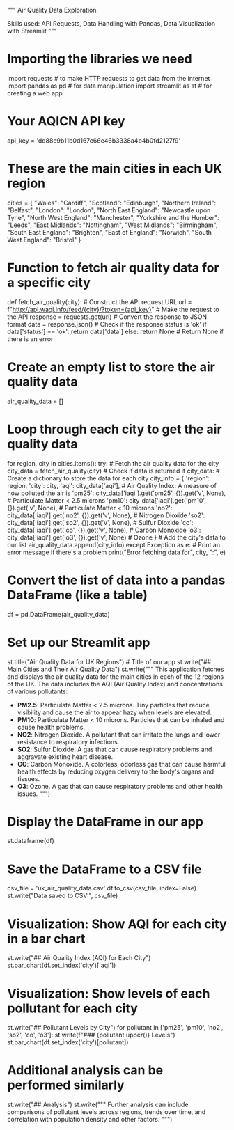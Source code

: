 """
Air Quality Data Exploration 

Skills used: API Requests, Data Handling with Pandas, Data Visualization with Streamlit
"""

# Importing the libraries we need
import requests  # to make HTTP requests to get data from the internet
import pandas as pd  # for data manipulation
import streamlit as st  # for creating a web app

# Your AQICN API key
api_key = 'dd88e9b11b0d167c66e46b3338a4b4b0fd2127f9'

# These are the main cities in each UK region
cities = {
    "Wales": "Cardiff",
    "Scotland": "Edinburgh",
    "Northern Ireland": "Belfast",
    "London": "London",
    "North East England": "Newcastle upon Tyne",
    "North West England": "Manchester",
    "Yorkshire and the Humber": "Leeds",
    "East Midlands": "Nottingham",
    "West Midlands": "Birmingham",
    "South East England": "Brighton",
    "East of England": "Norwich",
    "South West England": "Bristol"
}

# Function to fetch air quality data for a specific city
def fetch_air_quality(city):
    # Construct the API request URL
    url = f"http://api.waqi.info/feed/{city}/?token={api_key}"
    # Make the request to the API
    response = requests.get(url)
    # Convert the response to JSON format
    data = response.json()
    # Check if the response status is 'ok'
    if data['status'] == 'ok':
        return data['data']
    else:
        return None  # Return None if there is an error

# Create an empty list to store the air quality data
air_quality_data = []

# Loop through each city to get the air quality data
for region, city in cities.items():
    try:
        # Fetch the air quality data for the city
        city_data = fetch_air_quality(city)
        # Check if data is returned
        if city_data:
            # Create a dictionary to store the data for each city
            city_info = {
                'region': region,
                'city': city,
                'aqi': city_data['aqi'],  # Air Quality Index: A measure of how polluted the air is
                'pm25': city_data['iaqi'].get('pm25', {}).get('v', None),  # Particulate Matter < 2.5 microns
                'pm10': city_data['iaqi'].get('pm10', {}).get('v', None),  # Particulate Matter < 10 microns
                'no2': city_data['iaqi'].get('no2', {}).get('v', None),  # Nitrogen Dioxide
                'so2': city_data['iaqi'].get('so2', {}).get('v', None),  # Sulfur Dioxide
                'co': city_data['iaqi'].get('co', {}).get('v', None),  # Carbon Monoxide
                'o3': city_data['iaqi'].get('o3', {}).get('v', None)  # Ozone
            }
            # Add the city's data to our list
            air_quality_data.append(city_info)
    except Exception as e:
        # Print an error message if there's a problem
        print("Error fetching data for", city, ":", e)

# Convert the list of data into a pandas DataFrame (like a table)
df = pd.DataFrame(air_quality_data)

# Set up our Streamlit app
st.title("Air Quality Data for UK Regions")  # Title of our app
st.write("## Main Cities and Their Air Quality Data")
st.write("""
This application fetches and displays the air quality data for the main cities in each of the 12 regions of the UK. 
The data includes the AQI (Air Quality Index) and concentrations of various pollutants:
- **PM2.5**: Particulate Matter < 2.5 microns. Tiny particles that reduce visibility and cause the air to appear hazy when levels are elevated.
- **PM10**: Particulate Matter < 10 microns. Particles that can be inhaled and cause health problems.
- **NO2**: Nitrogen Dioxide. A pollutant that can irritate the lungs and lower resistance to respiratory infections.
- **SO2**: Sulfur Dioxide. A gas that can cause respiratory problems and aggravate existing heart disease.
- **CO**: Carbon Monoxide. A colorless, odorless gas that can cause harmful health effects by reducing oxygen delivery to the body's organs and tissues.
- **O3**: Ozone. A gas that can cause respiratory problems and other health issues.
""")

# Display the DataFrame in our app
st.dataframe(df)

# Save the DataFrame to a CSV file
csv_file = 'uk_air_quality_data.csv'
df.to_csv(csv_file, index=False)
st.write("Data saved to CSV:", csv_file)

# Visualization: Show AQI for each city in a bar chart
st.write("## Air Quality Index (AQI) for Each City")
st.bar_chart(df.set_index('city')['aqi'])

# Visualization: Show levels of each pollutant for each city
st.write("## Pollutant Levels by City")
for pollutant in ['pm25', 'pm10', 'no2', 'so2', 'co', 'o3']:
    st.write(f"### {pollutant.upper()} Levels")
    st.bar_chart(df.set_index('city')[pollutant])

# Additional analysis can be performed similarly
st.write("## Analysis")
st.write("""
Further analysis can include comparisons of pollutant levels across regions, trends over time, 
and correlation with population density and other factors.
""")
